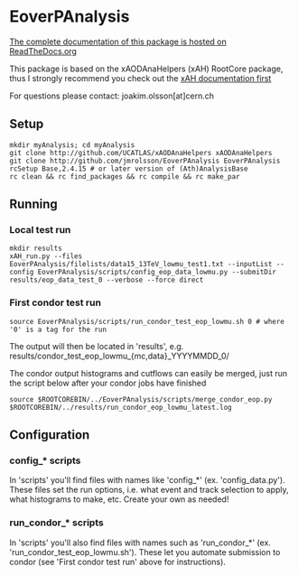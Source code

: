 # EoverPAnalysis
[The complete documentation of this package is hosted on ReadTheDocs.org](http://eoverp.readthedocs.io/en/latest/)

This package is based on the xAODAnaHelpers (xAH) RootCore package, thus I strongly recommend you check out the [xAH documentation first](https://github.com/UCATLAS/xAODAnaHelpers)

For questions please contact: joakim.olsson[at]cern.ch

## Setup

```
mkdir myAnalysis; cd myAnalysis
git clone http://github.com/UCATLAS/xAODAnaHelpers xAODAnaHelpers
git clone http://github.com/jmrolsson/EoverPAnalysis EoverPAnalysis
rcSetup Base,2.4.15 # or later version of (Ath)AnalysisBase
rc clean && rc find_packages && rc compile && rc make_par
```

## Running

### Local test run

```
mkdir results
xAH_run.py --files EoverPAnalysis/filelists/data15_13TeV_lowmu_test1.txt --inputList --config EoverPAnalysis/scripts/config_eop_data_lowmu.py --submitDir results/eop_data_test_0 --verbose --force direct
```

### First condor test run

```
source EoverPAnalysis/scripts/run_condor_test_eop_lowmu.sh 0 # where '0' is a tag for the run
```

The output will then be located in 'results', e.g. results/condor_test_eop_lowmu_{mc,data}_YYYYMMDD_0/

The condor output histograms and cutflows can easily be merged, just run the script below after your condor jobs have finished

```
source $ROOTCOREBIN/../EoverPAnalysis/scripts/merge_condor_eop.py $ROOTCOREBIN/../results/run_condor_eop_lowmu_latest.log
```

## Configuration

### config_* scripts

In 'scripts' you'll find files with names like 'config_*' (ex. 'config_data.py'). These files set the run options, i.e. what event and track selection to apply, what histograms to make, etc. Create your own as needed! 

### run_condor_* scripts

In 'scripts' you'll also find files with names such as 'run_condor_*' (ex. 'run_condor_test_eop_lowmu.sh'). These let you automate submission to condor (see 'First condor test run' above for instructions).

